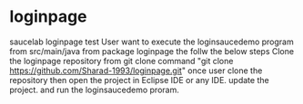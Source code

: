# loginpage
saucelab loginpage test
User want to execute the loginsaucedemo program from src/main/java from package loginpage the follw the below steps
Clone the loginpage repository from git clone command "git clone https://github.com/Sharad-1993/loginpage.git"
once user clone the repository then open the project in Eclipse IDE or any IDE.
update the project.
and run the loginsaucedemo proram.

